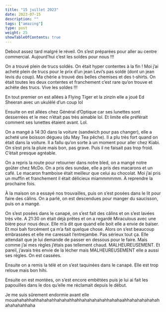 ```yaml
---
title: "15 juillet 2023"
date: 2023-07-15
description: ""
tags: ["amazing"]
type: post
weight: 25
showTableOfContents: true
---
```


Debout assez tard malgré le réveil. On s’est préparées pour aller au centre commercial. Aujourd’hui c’est les soldes pour nous !!!

On a trouvé plein de trucs soldés. On était hyper contentes à la fin ! Moi j’ai acheté plein de trucs pour le prix d’un jean Levi’s pas soldé (dont un jean levis du coup). Ma chérie a trouvé des belles chemises et des t-shirts. On était toutes les deux contentes et franchement c’est rare qu’on trouve et achète des trucs. Vive les soldes !!!

En tout premier on est allées à Flying Tiger et la zinzin elle a joué Ed Sheeran avec un ukulélé d’un coup lol

Ensuite on est allées chez Général d’Optique car ses lunettes sont desserrées et le mec n’était pas très aimable lol. Et limite elle préférait comment ses lunettes étaient avant. Lol.

On a mangé à 14:30 dans la voiture (sandwich pour pas changer), elle a acheté une boisson dégueu (du May Tea pêche). Il a plu très fort quand on était dans la voiture. Il a fallu qu’on sorte à un moment pour aller chez Kiabi. On s’est pris la pluie mais bon, pas grave. Puis il ne faisait pas trop froid. C’était presque agréable.

On a repris la route pour retourner dans notre bled, on a mangé notre goûter chez McDo. On a pris des sundae, elle a pris des macarons et un café. Le macaron framboise était meilleur que celui au chocolat. Moi j’ai pris un muffin et franchement il était délicieux miammmmmm. À reprendre la prochaine fois.

À la maison on a essayé nos trouvailles, puis on s’est posées dans le lit pour faire des câlins. On a parlé, on est descendues pour manger du saucisson, puis on a mangé.

On s’est posées dans le canapé, on s’est fait des câlins et on s’est lavées très vite. A 21:30 on était déjà prêtes et on a regardé Miraculous avec une bière pour nous deux. Elle m’a dit que quand elle boit elle a envie de baiser. Et moi bah forcément ça m’a fait quelque chose. Alors on s’est beaucoup embrassées et elle me caressait l’entrejambe. Pas sérieux tout ça. Elle attendait que je lui demande de passer en dessous pour le faire. Mais comme j’ai mes règles j’étais pas tellement chaud. MALHEUREUSEMENT. Et pareil, j’avais très envie de la lécher mais MALHEUREUSEMENT elle a aussi ses règles. On est cassées.

Ensuite on a remis la télé et on s’est taquinées dans le canapé. Elle est trop reloue mais bon hihi.

Ensuite on est montées, on s’est encore embêtées puis je lui ai fait les papouilles dans le dos qu’elle me réclamait depuis le début.

Je me suis sûrement endormie avant elle mouahahahhahhahahahhahahahhahhahahahahahhahahaahhahahahahahahahahahahhaha